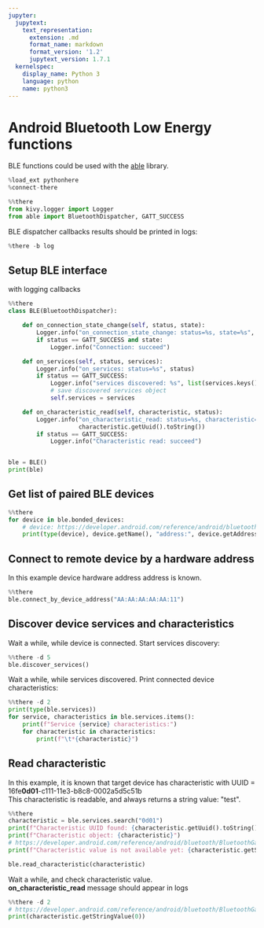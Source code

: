 ```yaml
---
jupyter:
  jupytext:
    text_representation:
      extension: .md
      format_name: markdown
      format_version: '1.2'
      jupytext_version: 1.7.1
  kernelspec:
    display_name: Python 3
    language: python
    name: python3
---
```


# Android Bluetooth Low Energy functions
BLE functions could be used with the [able](https://herethere.me/able) library.

```python
%load_ext pythonhere
%connect-there
```

```python
%%there
from kivy.logger import Logger
from able import BluetoothDispatcher, GATT_SUCCESS
```

BLE dispatcher callbacks results should be printed in logs:

```python
%there -b log
```

## Setup BLE interface
with logging callbacks

```python
%%there
class BLE(BluetoothDispatcher):

    def on_connection_state_change(self, status, state):
        Logger.info("on_connection_state_change: status=%s, state=%s", status, state)
        if status == GATT_SUCCESS and state:
            Logger.info("Connection: succeed")

    def on_services(self, status, services):
        Logger.info("on_services: status=%s", status)
        if status == GATT_SUCCESS:
            Logger.info("services discovered: %s", list(services.keys()))
            # save discovered services object
            self.services = services

    def on_characteristic_read(self, characteristic, status):
        Logger.info("on_characteristic_read: status=%s, characteristic=%s", status,
                    characteristic.getUuid().toString())
        if status == GATT_SUCCESS:
            Logger.info("Characteristic read: succeed")


ble = BLE()
print(ble)
```

## Get list of paired BLE devices

```python
%%there
for device in ble.bonded_devices:
    # device: https://developer.android.com/reference/android/bluetooth/BluetoothDevice
    print(type(device), device.getName(), "address:", device.getAddress())
```

## Connect to remote device by a hardware address
In this example device hardware address address is known.

```python
%%there
ble.connect_by_device_address("AA:AA:AA:AA:AA:11")
```

## Discover device services and characteristics
Wait a while, while device is connected. Start services discovery:

```python
%%there -d 5
ble.discover_services()
```

Wait a while, while services discovered. Print connected device characteristics:

```python
%%there -d 2
print(type(ble.services))
for service, characteristics in ble.services.items():
    print(f"Service {service} characteristics:")
    for characteristic in characteristics:
        print(f"\t*{characteristic}")
```

## Read characteristic
In this example, it is known that target device has characteristic
with UUID = 16fe**0d01**-c111-11e3-b8c8-0002a5d5c51b  
This characteristic is readable, and always returns a string value: "test".

```python
%%there
characteristic = ble.services.search("0d01")  
print(f"Characteristic UUID found: {characteristic.getUuid().toString()}")
print(f"Characteristic object: {characteristic}")
# https://developer.android.com/reference/android/bluetooth/BluetoothGattCharacteristic#getStringValue(int)
print(f"Characteristic value is not available yet: {characteristic.getStringValue(0)}")

ble.read_characteristic(characteristic)
```

Wait a while, and check characteristic value.  
**on_characteristic_read** message should appear in logs

```python
%%there -d 2
# https://developer.android.com/reference/android/bluetooth/BluetoothGattCharacteristic#getStringValue(int)
print(characteristic.getStringValue(0))
```
